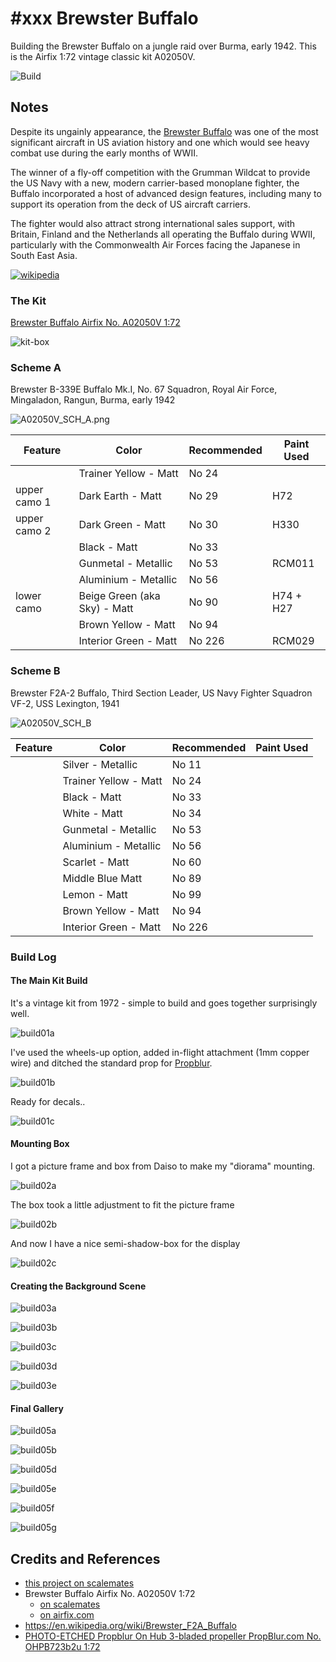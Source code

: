 # #xxx Brewster Buffalo

Building the Brewster Buffalo on a jungle raid over Burma, early 1942. This is the Airfix 1:72 vintage classic kit A02050V.

![Build](./assets/BrewsterBuffalo_build.jpg?raw=true)

## Notes

Despite its ungainly appearance, the
[Brewster Buffalo](https://en.wikipedia.org/wiki/Brewster_F2A_Buffalo)
was one of the most significant aircraft in US aviation history and one which would see heavy combat use during the early months of WWII.

The winner of a fly-off competition with the Grumman Wildcat to provide the US Navy with a new, modern carrier-based monoplane fighter, the Buffalo incorporated a host of advanced design features, including many to support its operation from the deck of US aircraft carriers.

The fighter would also attract strong international sales support, with Britain, Finland and the Netherlands all operating the Buffalo during WWII, particularly with the Commonwealth Air Forces facing the Japanese in South East Asia.

[![wikipedia](./assets/Brewster_F2A-3_g16055.jpg)](https://en.wikipedia.org/wiki/Brewster_F2A_Buffalo)

### The Kit

[Brewster Buffalo Airfix No. A02050V 1:72](https://www.scalemates.com/kits/airfix-a02050v-brewster-buffalo--1460251)

![kit-box](./assets/kit-box.jpg)

### Scheme A

Brewster B-339E Buffalo Mk.I, No. 67 Squadron, Royal Air Force, Mingaladon, Rangun, Burma, early 1942

![A02050V_SCH_A.png](./assets/A02050V_SCH_A.png)

| Feature               | Color                        | Recommended | Paint Used |
|-----------------------|------------------------------|-------------|------------|
|                       | Trainer Yellow - Matt        | No 24       |            |
| upper camo 1          | Dark Earth - Matt            | No 29       | H72        |
| upper camo 2          | Dark Green - Matt            | No 30       | H330       |
|                       | Black - Matt                 | No 33       |            |
|                       | Gunmetal - Metallic          | No 53       | RCM011     |
|                       | Aluminium - Metallic         | No 56       |            |
| lower camo            | Beige Green (aka Sky) - Matt | No 90       | H74 + H27  |
|                       | Brown Yellow - Matt          | No 94       |            |
|                       | Interior Green - Matt        | No 226      | RCM029     |

### Scheme B

Brewster F2A-2 Buffalo, Third Section Leader, US Navy Fighter Squadron VF-2, USS Lexington, 1941

![A02050V_SCH_B](./assets/A02050V_SCH_B.png)

| Feature               | Color                  | Recommended | Paint Used |
|-----------------------|------------------------|-------------|------------|
|                       | Silver - Metallic      | No 11       |            |
|                       | Trainer Yellow - Matt  | No 24       |            |
|                       | Black - Matt           | No 33       |            |
|                       | White - Matt           | No 34       |            |
|                       | Gunmetal - Metallic    | No 53       |            |
|                       | Aluminium - Metallic   | No 56       |            |
|                       | Scarlet - Matt         | No 60       |            |
|                       | Middle Blue Matt       | No 89       |            |
|                       | Lemon - Matt           | No 99       |            |
|                       | Brown Yellow - Matt    | No 94       |            |
|                       | Interior Green - Matt  | No 226      |            |

### Build Log

#### The Main Kit Build

It's a vintage kit from 1972 - simple to build and goes together surprisingly well.

![build01a](./assets/build01a.jpg?raw=true)

I've used the wheels-up option, added in-flight attachment (1mm copper wire) and ditched the standard prop for
[Propblur](https://www.scalemates.com/kits/propblurcom-ohpb723b2u-propblur-on-hub-3-bladed-propeller--132867).

![build01b](./assets/build01b.jpg?raw=true)

Ready for decals..

![build01c](./assets/build01c.jpg?raw=true)

#### Mounting Box

I got a picture frame and box from Daiso to make my "diorama" mounting.

![build02a](./assets/build02a.jpg?raw=true)

The box took a little adjustment to fit the picture frame

![build02b](./assets/build02b.jpg?raw=true)

And now I have a nice semi-shadow-box for the display

![build02c](./assets/build02c.jpg?raw=true)

#### Creating the Background Scene

![build03a](./assets/build03a.jpg?raw=true)

![build03b](./assets/build03b.jpg?raw=true)

![build03c](./assets/build03c.jpg?raw=true)

![build03d](./assets/build03d.jpg?raw=true)

![build03e](./assets/build03e.jpg?raw=true)

#### Final Gallery

![build05a](./assets/build05a.jpg?raw=true)

![build05b](./assets/build05b.jpg?raw=true)

![build05d](./assets/build05d.jpg?raw=true)

![build05e](./assets/build05e.jpg?raw=true)

![build05f](./assets/build05f.jpg?raw=true)

![build05g](./assets/build05g.jpg?raw=true)

## Credits and References

* [this project on scalemates](https://www.scalemates.com/profiles/mate.php?id=74137&p=projects&project=167704)
* Brewster Buffalo Airfix No. A02050V 1:72
    * [on scalemates](https://www.scalemates.com/kits/airfix-a02050v-brewster-buffalo--1460251)
    * [on airfix.com](https://uk.airfix.com/products/brewster-buffalo-a02050v)
* <https://en.wikipedia.org/wiki/Brewster_F2A_Buffalo>
* [PHOTO-ETCHED Propblur On Hub 3-bladed propeller PropBlur.com No. OHPB723b2u 1:72](https://www.scalemates.com/kits/propblurcom-ohpb723b2u-propblur-on-hub-3-bladed-propeller--132867)
